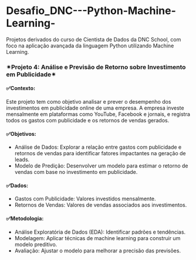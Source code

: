 # Desafio_DNC---Python-Machine-Learning-
Projetos derivados do curso de Cientista de Dados da DNC School, com foco na aplicação avançada da linguagem Python utilizando Machine Learning.

### ✴Projeto 4: Análise e Previsão de Retorno sobre Investimento em Publicidade✴

#### ✅Contexto:

Este projeto tem como objetivo analisar e prever o desempenho dos investimentos em publicidade online de uma empresa. A empresa investe mensalmente em plataformas como YouTube, Facebook e jornais, e registra todos os gastos com publicidade e os retornos de vendas gerados.

#### ✅Objetivos:

- Análise de Dados: Explorar a relação entre gastos com publicidade e retornos de vendas para identificar fatores impactantes na geração de leads.
- Modelo de Predição: Desenvolver um modelo para estimar o retorno de vendas com base no investimento em publicidade.

#### ✅Dados:
- Gastos com Publicidade: Valores investidos mensalmente.
- Retornos de Vendas: Valores de vendas associados aos investimentos.
#### ✅Metodologia:
- Análise Exploratória de Dados (EDA): Identificar padrões e tendências.
- Modelagem: Aplicar técnicas de machine learning para construir um modelo preditivo.
- Avaliação: Ajustar o modelo para melhorar a precisão das previsões.

